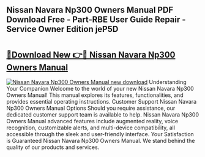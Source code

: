 ## Nissan Navara Np300 Owners Manual PDF Download Free - Part-RBE User Guide Repair - Service Owner Edition jeP5D

# <h2><a href="http://cf19086.oget.top/?id=Nissan+Navara+Np300+Owners+Manual">🔗Download New 👉🔴 Nissan Navara Np300 Owners Manual</a></h2>

[![Nissan Navara Np300 Owners Manual new download](https://i.imgur.com/5g1atiW.png)](http://cf19086.oget.top/?id=Nissan+Navara+Np300+Owners+Manual)
Understanding Your Companion Welcome to the world of your new Nissan Navara Np300 Owners Manual! This manual explores its features, functionalities, and provides essential operating instructions. Customer Support Nissan Navara Np300 Owners Manual Options Should you require assistance, our dedicated customer support team is available to help. Nissan Navara Np300 Owners Manual advanced features include augmented reality, voice recognition, customizable alerts, and multi-device compatibility, all accessible through the sleek and user-friendly interface. Your Satisfaction is Guaranteed Nissan Navara Np300 Owners Manual. We stand behind the quality of our products and services.
